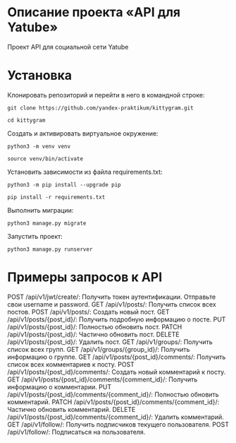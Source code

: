 # Описание проекта «API для Yatube»
Проект API для социальной сети Yatube

# Установка
Клонировать репозиторий и перейти в него в командной строке:

```
git clone https://github.com/yandex-praktikum/kittygram.git
```

```
cd kittygram
```

Cоздать и активировать виртуальное окружение:

```
python3 -m venv venv
```

```
source venv/bin/activate
```

Установить зависимости из файла requirements.txt:

```
python3 -m pip install --upgrade pip
```

```
pip install -r requirements.txt
```

Выполнить миграции:

```
python3 manage.py migrate
```

Запустить проект:

```
python3 manage.py runserver
```

# Примеры запросов к API
POST /api/v1/jwt/create/: Получить токен аутентификации. Отправьте свои username и password.
GET /api/v1/posts/: Получить список всех постов.
POST /api/v1/posts/: Создать новый пост.
GET /api/v1/posts/{post_id}/: Получить подробную информацию о посте.
PUT /api/v1/posts/{post_id}/: Полностью обновить пост.
PATCH /api/v1/posts/{post_id}/: Частично обновить пост.
DELETE /api/v1/posts/{post_id}/: Удалить пост.
GET /api/v1/groups/: Получить список всех групп.
GET /api/v1/groups/{group_id}/: Получить информацию о группе.
GET /api/v1/posts/{post_id}/comments/: Получить список всех комментариев к посту.
POST /api/v1/posts/{post_id}/comments/: Создать новый комментарий к посту.
GET /api/v1/posts/{post_id}/comments/{comment_id}/: Получить информацию о комментарии.
PUT /api/v1/posts/{post_id}/comments/{comment_id}/: Полностью обновить комментарий.
PATCH /api/v1/posts/{post_id}/comments/{comment_id}/: Частично обновить комментарий.
DELETE /api/v1/posts/{post_id}/comments/{comment_id}/: Удалить комментарий.
GET /api/v1/follow/: Получить подписчиков текущего пользователя.
POST /api/v1/follow/: Подписаться на пользователя.
